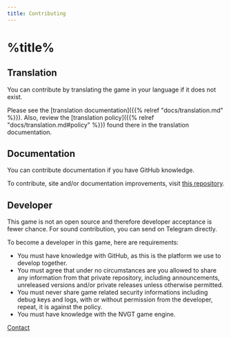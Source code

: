 ```yaml
---
title: Contributing
---
```

# %title%
## Translation
You can contribute by translating the game in your language if it does not exist.

Please see the [translation documentation]({{% relref "docs/translation.md" %}}). Also, review the [translation policy]({{% relref "docs/translation.md#policy" %}}) found there in the translation documentation.

## Documentation
You can contribute documentation if you have GitHub knowledge.

To contribute, site and/or documentation improvements, visit [this repository](https://github.com/gamemgh/gamemgh.github.io).

## Developer
This game is not an open source and therefore developer acceptance is fewer chance. For sound contribution, you can send on Telegram directly.

To become a developer in this game, here are requirements:
- You must have knowledge with GitHub, as this is the platform we use to develop together.
- You must agree that under no circumstances are you allowed to share any information from that private repository, including announcements, unreleased versions and/or private releases unless otherwise permitted.
- You must never share game related security informations including debug keys and logs, with or without permission from the developer, repeat, it is against the policy.
- You must have knowledge with the NVGT game engine.

[Contact](https://harrymkt.github.io/contact)